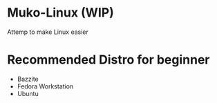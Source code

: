 # Muko-Linux (WIP)
Attemp to make Linux easier

# Recommended Distro for beginner
- Bazzite
- Fedora Workstation
- Ubuntu
